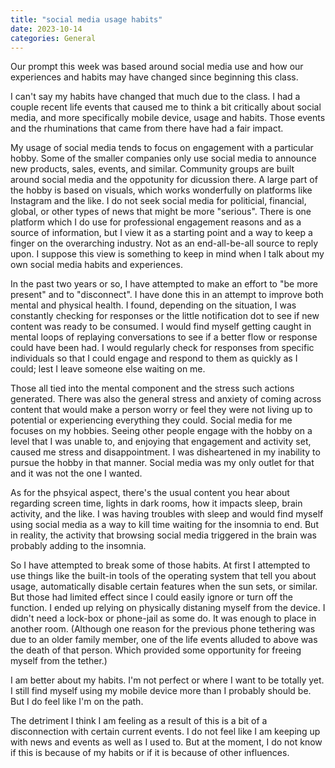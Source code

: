 ```yaml
---
title: "social media usage habits"
date: 2023-10-14
categories: General
---
```



Our prompt this week was based around social media use and how our experiences and habits may have changed since beginning this class.

I can't say my habits have changed that much due to the class. I had a couple recent life events that caused me to think a bit critically about social media, and more specifically mobile device, usage and habits. Those events and the rhuminations that came from there have had a fair impact. 

My usage of social media tends to focus on engagement with a particular hobby. Some of the smaller companies only use social media to announce new products, sales, events, and similar. Community groups are built around social media and the oppotunity for dicussion there. A large part of the hobby is based on visuals, which works wonderfully on platforms like Instagram and the like. I do not seek social media for politicial, financial, global, or other types of news that might be more "serious". There is one platform which I do use for professional engagement reasons and as a source of information, but I view it as a starting point and a way to keep a finger on the overarching industry. Not as an end-all-be-all source to reply upon. I suppose this view is something to keep in mind when I talk about my own social media habits and experiences.

In the past two years or so, I have attempted to make an effort to "be more present" and to "disconnect". I have done this in an attempt to improve both mental and physical health. I found, depending on the situation, I was constantly checking for responses or the little notification dot to see if new content was ready to be consumed. I would find myself getting caught in mental loops of replaying conversations to see if a better flow or response could have been had. I would regularly check for responses from specific individuals so that I could engage and respond to them as quickly as I could; lest I leave someone else waiting on me.

Those all tied into the mental component and the stress such actions generated. There was also the general stress and anxiety of coming across content that would make a person worry or feel they were not living up to potential or experiencing everything they could. Social media for me focuses on my hobbies. Seeing other people engage with the hobby on a level that I was unable to, and enjoying that engagement and activity set, caused me stress and disappointment. I was disheartened in my inability to pursue the hobby in that manner. Social media was my only outlet for that and it was not the one I wanted. 

As for the phsyical aspect, there's the usual content you hear about regarding screen time, lights in dark rooms, how it impacts sleep, brain activity, and the like. I was having troubles with sleep and would find myself using social media as a way to kill time waiting for the insomnia to end. But in reality, the activity that browsing social media triggered in the brain was probably adding to the insomnia.

So I have attempted to break some of those habits. At first I attempted to use things like the built-in tools of the operating system that tell you about usage, automatically disable certain features when the sun sets, or similar. But those had limited effect since I could easily ignore or turn off the function. I ended up relying on physically distaning myself from the device. I didn't need a lock-box or phone-jail as some do. It was enough to place in another room. (Although one reason for the previous phone tethering was due to an older family member, one of the life events alluded to above was the death of that person. Which provided some opportunity for freeing myself from the tether.) 

I am better about my habits. I'm not perfect or where I want to be totally yet. I still find myself using my mobile device more than I probably should be. But I do feel like I'm on the path.

The detriment I think I am feeling as a result of this is a bit of a disconnection with certain current events. I do not feel like I am keeping up with news and events as well as I used to. But at the moment, I do not know if this is because of my habits or if it is because of other influences.
